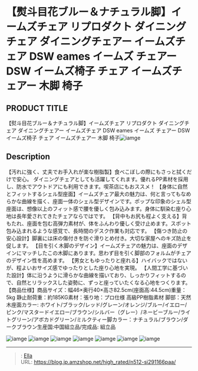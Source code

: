 # 【熨斗目花ブルー＆ナチュラル脚】イームズチェア リプロダクト ダイニングチェア ダイニングチェアー イームズチェア DSW eames イームズ チェアー DSW イームズ椅子 チェア イームズチェアー 木脚 椅子


## PRODUCT TITLE 

【熨斗目花ブルー＆ナチュラル脚】イームズチェア リプロダクト ダイニングチェア ダイニングチェアー イームズチェア DSW eames イームズ チェアー DSW イームズ椅子 チェア イームズチェアー 木脚 椅子![iamge](https://b2bfiles1.gigab2b.cn/image/wkseller/301/20220125_ebf8c5a2b64d06872462b99993df2258.jpg)

## Description

【汚れに強く、丈夫でお手入れが楽な樹脂製】食べこぼしの際にもさっと拭くだけで安心。 ダイニングチェアとしても活躍してくれます。優れるPP素材を採用し、防水でアウトドアにも利用できます。喫茶店にもおススメ！
【身体に自然とフィットするシェル型座面】イームズチェア最大の魅力は、何と言ってもなめらかな曲線を描く、座面一体のシェル型デザインです。ポップな印象のシェル型座面は、想像以上のフィット感で腰を優しく包み込みます。身体に馴染む座り心地は長年愛されてきたチェアならではです。
【背中もお尻も程よく支える】背もたれ、座面を包む高弾力素材が、体をふんわり優しく受け止めます。スポット包み込まれるような感覚で、長時間のデスク作業も対応です。
【傷つき防止の安心設計】脚裏には床の傷付きを防ぐ滑りとめ付き。大切な家屋へのキズ防止を促します。
【目を引く木脚のデザイン】イームズチェアの魅力は、座面のデザインにマッチしたこの木脚にあります。思わず目を引く脚部のフォルムがチェアのデザイン性を高めます。
【男女ともゆったりと座れる】ハイバックではないが、程よいおサイズ感でゆったりとした座り心地を実現。
【人間工学に基づいた設計】体に沿うように滑らかな曲線を描いており、しっかりフィットするので、自然とリラックスした姿勢に、ずっと座っていたくなる心地をつくります。
【商品仕様】商品サイズ：幅46×奥行40×高さ82.5cm(座面高:44.5cm)重量：5kg 静止耐荷重：約185KG素材：張り地：プロ仕様 高級PP樹脂素材 脚部：天然木座面カラー: ホワイト/ブラック/レッド/グレーン/オレンジ/ブルー/イエロー/ピンク/マスタードイエロー/ブラウン/シルバー（グレー）/ネービーブルー/ライトグリーン/アボカドグリーン/ミルクティー脚カラー：ナチュラル/ブラウン/ダークブラウン生産国:中国組立品/完成品: 組立品


![iamge](https://b2bfiles1.gigab2b.cn/image/wkseller/301/PP004264/20200416_27112b0e84e3698f6c80c88b00480d9b.jpg)
![iamge](https://b2bfiles1.gigab2b.cn/image/wkseller/301/20220125_28de69690032c788cb0cbe736b7712e8.jpg)
![iamge](https://b2bfiles1.gigab2b.cn/image/wkseller/301/20220125_a7fdb1ff5b10908868e9ca9d44ace7dd.jpg)
![iamge](https://b2bfiles1.gigab2b.cn/image/wkseller/301/20220125_d5573e91cc0419cdcf299580c763b925.jpg)
![iamge](https://b2bfiles1.gigab2b.cn/image/wkseller/301/20220125_b34e6d6a68b7eb4d2082eb57e766a23b.jpg)
![iamge](https://b2bfiles1.gigab2b.cn/image/wkseller/301/PP004264/20200416_f7d009654712733c1815e568c7610fd7.jpg)
![iamge](https://b2bfiles1.gigab2b.cn/image/wkseller/301/PP004264/20200416_887455353ca8e35084df662274e52334.jpg)


---

> : [Ella](https://blog.jp.amzshop.net/)  
> URL: https://blog.jp.amzshop.net/high_rated/n512-si291166paa/  

